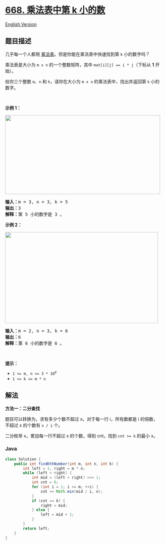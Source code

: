 # [668. 乘法表中第 k 小的数](https://leetcode.cn/problems/kth-smallest-number-in-multiplication-table)

[English Version](/solution/0600-0699/0668.Kth%20Smallest%20Number%20in%20Multiplication%20Table/README_EN.md)

## 题目描述

<p>几乎每一个人都用&nbsp;<a href="https://baike.baidu.com/item/%E4%B9%98%E6%B3%95%E8%A1%A8">乘法表</a>。但是你能在乘法表中快速找到第 <code>k</code> 小的数字吗？</p>

<p>乘法表是大小为 <code>m x n</code> 的一个整数矩阵，其中&nbsp;<code>mat[i][j] == i * j</code>（下标从 <strong>1</strong> 开始）。</p>

<p>给你三个整数 <code>m</code>、<code>n</code> 和 <code>k</code>，请你在大小为&nbsp;<code>m x n</code> 的乘法表中，找出并返回第 <code>k</code>&nbsp;小的数字。</p>

<div class="original__bRMd">
<div>
<p>&nbsp;</p>

<p><strong>示例 1：</strong></p>
<img alt="" src="https://fastly.jsdelivr.net/gh/doocs/leetcode@main/solution/0600-0699/0668.Kth%20Smallest%20Number%20in%20Multiplication%20Table/images/multtable1-grid.jpg" style="width: 500px; height: 254px;" />
<pre>
<strong>输入：</strong>m = 3, n = 3, k = 5
<strong>输出：</strong>3
<strong>解释：</strong>第 5 小的数字是 3 。
</pre>

<p><strong>示例 2：</strong></p>
<img alt="" src="https://fastly.jsdelivr.net/gh/doocs/leetcode@main/solution/0600-0699/0668.Kth%20Smallest%20Number%20in%20Multiplication%20Table/images/multtable2-grid.jpg" style="width: 493px; height: 293px;" />
<pre>
<strong>输入：</strong>m = 2, n = 3, k = 6
<strong>输出：</strong>6
<strong>解释：</strong>第 6 小的数字是 6 。
</pre>

<p>&nbsp;</p>

<p><strong>提示：</strong></p>

<ul>
	<li><code>1 &lt;= m, n &lt;= 3 * 10<sup>4</sup></code></li>
	<li><code>1 &lt;= k &lt;= m * n</code></li>
</ul>
</div>
</div>

## 解法

**方法一：二分查找**

题目可以转换为，求有多少个数不超过 x。对于每一行 i，所有数都是 i 的倍数，不超过 x 的个数有 `x / i` 个。

二分枚举 x，累加每一行不超过 x 的个数，得到 cnt。找到 `cnt >= k` 的最小 x。

### **Java**

```java
class Solution {
    public int findKthNumber(int m, int n, int k) {
        int left = 1, right = m * n;
        while (left < right) {
            int mid = (left + right) >>> 1;
            int cnt = 0;
            for (int i = 1; i <= m; ++i) {
                cnt += Math.min(mid / i, n);
            }
            if (cnt >= k) {
                right = mid;
            } else {
                left = mid + 1;
            }
        }
        return left;
    }
}
```
